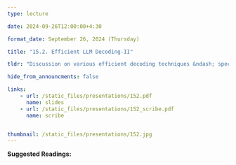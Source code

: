 ```yaml
---
type: lecture

date: 2024-09-26T12:00:00+4:30

format_date: September 26, 2024 (Thursday)

title: "15.2. Efficient LLM Decoding-II"

tldr: "Discussion on various efficient decoding techniques &ndash; speculative decoding, Medusa and tree attention, prompt-lookup decoding, lookahead decoding."

hide_from_announcments: false

links: 
    - url: /static_files/presentations/152.pdf
      name: slides
    - url: /static_files/presentations/152_scribe.pdf
      name: scribe


thumbnail: /static_files/presentations/152.jpg
---
```

<!-- Other additional contents using markdown -->
**Suggested Readings:**
